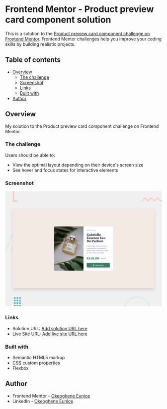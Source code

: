 # Frontend Mentor - Product preview card component solution

This is a solution to the [Product preview card component challenge on Frontend Mentor](https://www.frontendmentor.io/challenges/product-preview-card-component-GO7UmttRfa). Frontend Mentor challenges help you improve your coding skills by building realistic projects. 

## Table of contents

- [Overview](#overview)
  - [The challenge](#the-challenge)
  - [Screenshot](#screenshot)
  - [Links](#links)
  - [Built with](#built-with)
- [Author](#author)


## Overview
My solution to the Product preview card component challenge on Frontend Mentor.
### The challenge

Users should be able to:

- View the optimal layout depending on their device's screen size
- See hover and focus states for interactive elements

### Screenshot

![](design/desktop-preview.jpg)

### Links

- Solution URL: [Add solution URL here](https://your-solution-url.com)
- Live Site URL: [Add live site URL here](https://your-live-site-url.com)


### Built with

- Semantic HTML5 markup
- CSS custom properties
- Flexbox

## Author

- Frontend Mentor - [Okeoghene Eunice](https://www.frontendmentor.io/profile/Igho-Okeoghene)
- LinkedIn - [Okeoghene Eunice](https://www.linkedin.com/in/okeoghene-eunice/)


